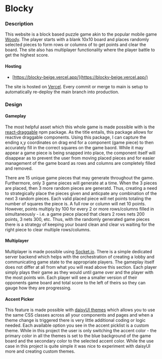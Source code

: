 # Blocky

### Description

This website is a block based puzzle game akin to the popular mobile game [Woody](https://play.google.com/store/apps/details?id=game.puzzle.woodypuzzle&hl=en_US&gl=US). The player starts with a blank 10x10 board and places randomly selected pieces to form rows or columns of to get points and clear the board. The site also has multiplayer functionality where the player battle to get the highest score.

#### Hosting

- [https://blocky-beige.vercel.app/](https://blocky-beige.vercel.app/)

The site is hosted on [Vercel](https://vercel.com/). Every commit or merge to main is setup to automatically re-deploy the main branch into production.

### Design

#### Gameplay

The most helpful asset which this whole game is made possible with is the [react-draggable](https://www.npmjs.com/package/react-draggable) npm package. As the title entails, this package allows for reactive draggable components. Using this package, I can capture the ending x,y coordinates on drag end for a component (game piece) to then accurately fill in the correct squares on the game baord. While it may appear a game piece is being snapped into place, the component itself will disappear as to prevent the user from moving placed pieces and for easier management of the game board as rows and columns are completely filled and removed.

There are 15 unique game pieces that may generate throughout the game. Furthermore, only 3 game pieces will generate at a time. When the 3 pieces are placed, then 3 more random pieces are generatd. Thus, creating a need to strategically place the pieces given and anticpate any combination of the next 3 random pieces. Each valid placed piece will net points totaling the number of squares the piece is. A full row or column will net 10 points. However, points multiply by 100 for every 2 or more rows/columns filled in simultaneously - i.e. a game piece placed that clears 2 rows nets 200 points, 3 nets 300, etc. Thus, with the randomly generated game pieces there is a strategy of keeping your board clean and clear vs waiting for the right piece to clear multiple rows/columns.

#### Multiplayer

Multiplayer is made possible using [Socket.io](https://socket.io/). There is a simple dedicated server backend which helps with the orchestration of creating a lobby and communicating game state to the appropriate players. The gameplay itself does not differ at all from what you will read above this section. Each player simply plays their game as they would until game over and the player with the most points win. Each player will see a smaller version of their opponents game board and total score to the left of theirs so they can gauge how they are progressing.

#### Accent Picker

This feature is made possible with [daisyUI themes](https://daisyui.com/docs/themes/) which allows you to use the same CSS classes across all your components and pages and when a theme change is triggered there is very little additional coding or logic needed. Each available option you see in the accent picklist is a custom theme. While in this project the user is only switching the accent color - the primary color in all the themes is set to the blue background of the game board and the secondary color to the selected accent color. While the use case in this project is quite simple it was nice to experiment with daisyUI more and creating custom themes.
